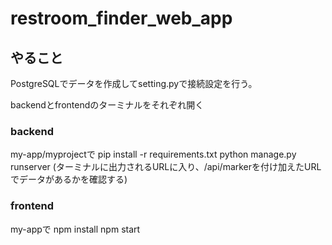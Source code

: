 # restroom_finder_web_app

## やること
PostgreSQLでデータを作成してsetting.pyで接続設定を行う。

backendとfrontendのターミナルをそれぞれ開く
### backend
my-app/myprojectで
pip install -r requirements.txt
python manage.py runserver
(ターミナルに出力されるURLに入り、/api/markerを付け加えたURLでデータがあるかを確認する)

### frontend
my-appで
npm install
npm start
